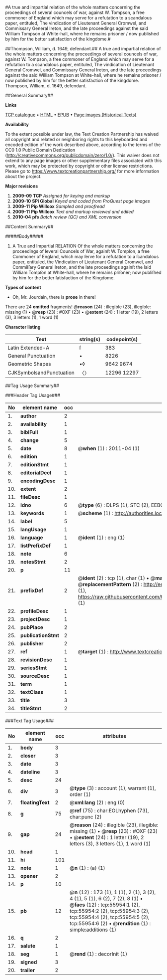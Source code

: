 #A true and impartial relation of the whole matters concerning the proceedings of several councels of war, against W. Tompson, a free commoner of England which may serve for a refutation to a scandalous paper, entituled, The vindication of Lieutenant General Cromwel, and Commissary General Ireton, and the late proceedings against the said William Tompson at White-hall, where he remains prisoner / now published by him for the better satisfaction of the kingdome.#

##Thompson, William, d. 1649, defendant.##
A true and impartial relation of the whole matters concerning the proceedings of several councels of war, against W. Tompson, a free commoner of England which may serve for a refutation to a scandalous paper, entituled, The vindication of Lieutenant General Cromwel, and Commissary General Ireton, and the late proceedings against the said William Tompson at White-hall, where he remains prisoner / now published by him for the better satisfaction of the kingdome.
Thompson, William, d. 1649, defendant.

##General Summary##

**Links**

[TCP catalogue](http://www.ota.ox.ac.uk/tcp/)  • 
[HTML](http://tei.it.ox.ac.uk/tcp/Texts-HTML/free/A71/A71120.html)  • 
[EPUB](http://tei.it.ox.ac.uk/tcp/Texts-EPUB/free/A71/A71120.epub) • 
[Page images (Historical Texts)](https://historicaltexts.jisc.ac.uk/eebo-12193862e)

**Availability**

To the extent possible under law, the Text Creation Partnership has waived all copyright and related or neighboring rights to this keyboarded and encoded edition of the work described above, according to the terms of the CC0 1.0 Public Domain Dedication (http://creativecommons.org/publicdomain/zero/1.0/). This waiver does not extend to any page images or other supplementary files associated with this work, which may be protected by copyright or other license restrictions. Please go to https://www.textcreationpartnership.org/ for more information about the project.

**Major revisions**

1. __2009-09__ __TCP__ *Assigned for keying and markup*
1. __2009-10__ __SPi Global__ *Keyed and coded from ProQuest page images*
1. __2009-11__ __Pip Willcox__ *Sampled and proofread*
1. __2009-11__ __Pip Willcox__ *Text and markup reviewed and edited*
1. __2010-04__ __pfs__ *Batch review (QC) and XML conversion*

##Content Summary##

#####Body#####

1. A True and Impartial RELATION Of the whole matters concerning the proceedings of ſeveral Councels of War, againſt W. Tompſon, a free Commoner of England, which may ſerve for a refutation to a ſcandalous paper, entituled, the Vindication of Lieutenant General Cromwel, and Commiſſary General Ireton, and the late proceedings againſt the ſaid William Tompſon at White-hall, where he remains priſoner; now publiſhed by him for the better ſatisfaction of the Kingdome.

**Types of content**

  * Oh, Mr. Jourdain, there is **prose** in there!

There are 24 **omitted** fragments! 
 @__reason__ (24) : illegible (23), illegible: missing (1)  •  @__resp__ (23) : #OXF (23)  •  @__extent__ (24) : 1 letter (19), 2 letters (3), 3 letters (1), 1 word (1)

**Character listing**


|Text|string(s)|codepoint(s)|
|---|---|---|
|Latin Extended-A|ſ|383|
|General Punctuation|•|8226|
|Geometric Shapes|▪◊|9642 9674|
|CJKSymbolsandPunctuation|〈〉|12296 12297|

##Tag Usage Summary##

###Header Tag Usage###

|No|element name|occ|attributes|
|---|---|---|---|
|1.|__author__|2||
|2.|__availability__|1||
|3.|__biblFull__|1||
|4.|__change__|5||
|5.|__date__|8| @__when__ (1) : 2011-04 (1)|
|6.|__edition__|1||
|7.|__editionStmt__|1||
|8.|__editorialDecl__|1||
|9.|__encodingDesc__|1||
|10.|__extent__|2||
|11.|__fileDesc__|1||
|12.|__idno__|6| @__type__ (6) : DLPS (1), STC (2), EEBO-CITATION (1), OCLC (1), VID (1)|
|13.|__keywords__|1| @__scheme__ (1) : http://authorities.loc.gov/ (1)|
|14.|__label__|5||
|15.|__langUsage__|1||
|16.|__language__|1| @__ident__ (1) : eng (1)|
|17.|__listPrefixDef__|1||
|18.|__note__|6||
|19.|__notesStmt__|2||
|20.|__p__|11||
|21.|__prefixDef__|2| @__ident__ (2) : tcp (1), char (1)  •  @__matchPattern__ (2) : ([0-9\-]+):([0-9IVX]+) (1), (.+) (1)  •  @__replacementPattern__ (2) : http://eebo.chadwyck.com/downloadtiff?vid=$1&page=$2 (1), https://raw.githubusercontent.com/textcreationpartnership/Texts/master/tcpchars.xml#$1 (1)|
|22.|__profileDesc__|1||
|23.|__projectDesc__|1||
|24.|__pubPlace__|2||
|25.|__publicationStmt__|2||
|26.|__publisher__|2||
|27.|__ref__|1| @__target__ (1) : http://www.textcreationpartnership.org/docs/. (1)|
|28.|__revisionDesc__|1||
|29.|__seriesStmt__|1||
|30.|__sourceDesc__|1||
|31.|__term__|1||
|32.|__textClass__|1||
|33.|__title__|3||
|34.|__titleStmt__|2||


###Text Tag Usage###

|No|element name|occ|attributes|
|---|---|---|---|
|1.|__body__|3||
|2.|__closer__|3||
|3.|__date__|3||
|4.|__dateline__|3||
|5.|__desc__|24||
|6.|__div__|3| @__type__ (3) : account (1), warrant (1), order (1)|
|7.|__floatingText__|2| @__xml:lang__ (2) : eng (0)|
|8.|__g__|75| @__ref__ (75) : char:EOLhyphen (73), char:punc (2)|
|9.|__gap__|24| @__reason__ (24) : illegible (23), illegible: missing (1)  •  @__resp__ (23) : #OXF (23)  •  @__extent__ (24) : 1 letter (19), 2 letters (3), 3 letters (1), 1 word (1)|
|10.|__head__|1||
|11.|__hi__|101||
|12.|__note__|1| @__n__ (1) : (a) (1)|
|13.|__opener__|2||
|14.|__p__|10||
|15.|__pb__|12| @__n__ (12) : 173 (1), 1 (1), 2 (1), 3 (2), 4 (1), 5 (1), 6 (2), 7 (2), 8 (1)  •  @__facs__ (12) : tcp:55954:1 (2), tcp:55954:2 (2), tcp:55954:3 (2), tcp:55954:4 (2), tcp:55954:5 (2), tcp:55954:6 (2)  •  @__rendition__ (1) : simple:additions (1)|
|16.|__q__|2||
|17.|__salute__|1||
|18.|__seg__|1| @__rend__ (1) : decorInit (1)|
|19.|__signed__|3||
|20.|__trailer__|2||
